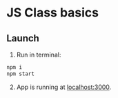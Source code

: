 # JS Class basics

## Launch

1. Run in terminal:
```bash
npm i
npm start
```

2. App is running at [localhost:3000](http://localhost:3000).

